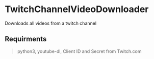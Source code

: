 # TwitchChannelVideoDownloader
Downloads all videos from a twitch channel


## Requirments
> python3, youtube-dl, Client ID and Secret from Twitch.com
